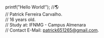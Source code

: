printf("Hello World!"); //🌎 <br>
// Patrick Ferreira Carvalho. <br>
// 16 years old. <br>
// Study at: IFNMG - Campus Almenara <br>
// Contact E-Mail: patrick651265@gmail.com.
